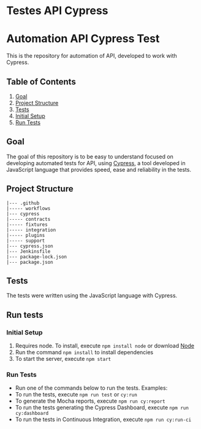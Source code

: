 # Testes API Cypress

# Automation API Cypress Test

This is the repository for automation of API, developed to work with Cypress.

## Table of Contents

1. [Goal](#goal)
2. [Project Structure](#project-structure)
3. [Tests](#tests)
4. [Initial Setup](#initial-setup)
5. [Run Tests](#run-tests)

## Goal

The goal of this repository is to be easy to understand focused on developing automated tests for API, using [Cypress](https://www.cypress.io/), a tool developed in JavaScript language that provides speed, ease and reliability in the tests.

## Project Structure

```
|--- .github
|----- workflows
|--- cypress
|----- contracts
|----- fixtures
|----- integration
|----- plugins
|----- support
|--- cypress.json
|--- Jenkinsfile
|--- package-lock.json
|--- package.json
```

## Tests

The tests were written using the JavaScript language with Cypress.

## Run tests

### Initial Setup

1. Requires node. To install, execute `npm install node` or download [Node](https://nodejs.org/en/download/)
2. Run the command `npm install` to install dependencies
3. To start the server, execute `npm start`

### Run Tests

- Run one of the commands below to run the tests.
  Examples:
- To run the tests, execute `npm run test` or `cy:run`
- To generate the Mocha reports, execute `npm run cy:report`
- To run the tests generating the Cypress Dashboard, execute `npm run cy:dashboard`
- To run the tests in Continuous Integration, execute `npm run cy:run-ci`
<p>